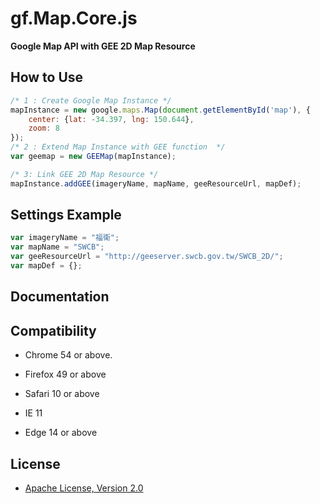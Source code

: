 gf.Map.Core.js
===========

**Google Map API with GEE 2D Map Resource** 


How to Use
--------

```js
/* 1 : Create Google Map Instance */
mapInstance = new google.maps.Map(document.getElementById('map'), {
    center: {lat: -34.397, lng: 150.644},
    zoom: 8
});
/* 2 : Extend Map Instance with GEE function  */
var geemap = new GEEMap(mapInstance);

/* 3: Link GEE 2D Map Resource */
mapInstance.addGEE(imageryName, mapName, geeResourceUrl, mapDef);
```

Settings Example
--------
```js
var imageryName = "福衛";
var mapName = "SWCB";
var geeResourceUrl = "http://geeserver.swcb.gov.tw/SWCB_2D/";
var mapDef = {};
```

Documentation
-------------


Compatibility
-------------
* Chrome 54 or above.

* Firefox 49 or above

* Safari 10 or above

* IE 11

* Edge 14 or above


License
-------------
* [Apache License, Version 2.0](http://www.apache.org/licenses/LICENSE-2.0.html)